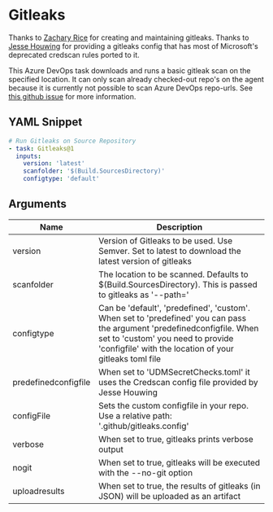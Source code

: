 # Gitleaks

Thanks to [Zachary Rice](https://github.com/zricethezav) for creating and maintaining gitleaks.
Thanks to [Jesse Houwing](https://github.com/jessehouwing) for providing a gitleaks config that has most of Microsoft's deprecated credscan rules ported to it.

This Azure DevOps task downloads and runs a basic gitleak scan on the specified location. It can only scan already checked-out repo's on the agent because it is currently not possible to scan Azure DevOps repo-urls. See [this github issue](https://github.com/zricethezav/gitleaks/issues/440) for more information.

## YAML Snippet

```yaml
# Run Gitleaks on Source Repository
- task: Gitleaks@1
  inputs:
    version: 'latest'
    scanfolder: '$(Build.SourcesDirectory)'
    configtype: 'default'
```

## Arguments

| Name | Description |
|-|-|
| version |  Version of Gitleaks to be used. Use Semver. Set to latest to download the latest version of gitleaks |
| scanfolder | The location to be scanned. Defaults to $(Build.SourcesDirectory). This is passed to gitleaks as '--path=' |
| configtype | Can be 'default', 'predefined', 'custom'. When set to 'predefined' you can pass the argument 'predefinedconfigfile. When set to 'custom' you need to provide 'configfile' with the location of your gitleaks toml file |
| predefinedconfigfile | When set to 'UDMSecretChecks.toml' it uses the Credscan config file provided by Jesse Houwing |
| configFile | Sets the custom configfile in your repo. Use a relative path: '.github/gitleaks.config' |
| verbose | When set to true, gitleaks prints verbose output |
| nogit |  When set to true, gitleaks will be executed with the --no-git option |
| uploadresults | When set to true, the results of gitleaks (in JSON) will be uploaded as an artifact |
